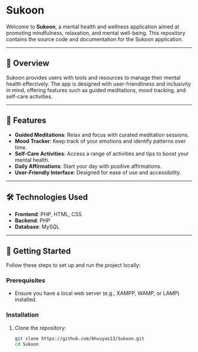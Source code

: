 # Sukoon

Welcome to **Sukoon**, a mental health and wellness application aimed at promoting mindfulness, relaxation, and mental well-being. This repository contains the source code and documentation for the Sukoon application.

---

## 📖 Overview

Sukoon provides users with tools and resources to manage their mental health effectively. The app is designed with user-friendliness and inclusivity in mind, offering features such as guided meditations, mood tracking, and self-care activities.

---

## 🌟 Features

- **Guided Meditations**: Relax and focus with curated meditation sessions.
- **Mood Tracker**: Keep track of your emotions and identify patterns over time.
- **Self-Care Activities**: Access a range of activities and tips to boost your mental health.
- **Daily Affirmations**: Start your day with positive affirmations.
- **User-Friendly Interface**: Designed for ease of use and accessibility.

---

## 🛠️ Technologies Used

- **Frontend**: PHP, HTML, CSS
- **Backend**: PHP
- **Database**: MySQL

---

## 🚀 Getting Started

Follow these steps to set up and run the project locally:

### Prerequisites

- Ensure you have a local web server (e.g., XAMPP, WAMP, or LAMP) installed.

### Installation

1. Clone the repository:
   ```bash
   git clone https://github.com/bhuvyas13/Sukoon.git
   cd Sukoon
